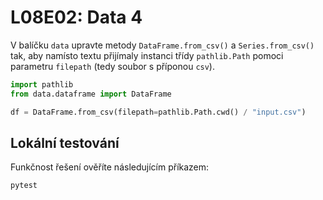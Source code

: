 # L08E02: Data 4
V balíčku `data` upravte metody `DataFrame.from_csv()` a `Series.from_csv()` tak, aby namísto textu přijímaly instanci třídy `pathlib.Path` pomoci parametru `filepath` (tedy soubor s příponou `csv`).

```python
import pathlib
from data.dataframe import DataFrame

df = DataFrame.from_csv(filepath=pathlib.Path.cwd() / "input.csv")
```

## Lokální testování
Funkčnost řešení ověříte následujícím příkazem:

```bash
pytest
```